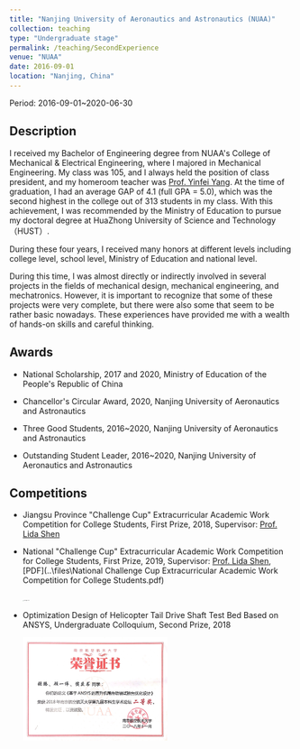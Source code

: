```yaml
---
title: "Nanjing University of Aeronautics and Astronautics (NUAA)"
collection: teaching
type: "Undergraduate stage"
permalink: /teaching/SecondExperience
venue: "NUAA"
date: 2016-09-01
location: "Nanjing, China"
---
```


Period: 2016-09-01~2020-06-30

## Description

I received my Bachelor of Engineering degree from NUAA's College of Mechanical & Electrical Engineering, where I majored in Mechanical Engineering. My class was 105, and I always held the position of class president, and my homeroom teacher was [Prof. Yinfei Yang](https://www.researchgate.net/profile/Yang-Yinfei). At the time of graduation, I had an average GAP of 4.1 (full GPA = 5.0), which was the second highest in the college out of 313 students in my class. With this achievement, I was recommended by the Ministry of Education to pursue my doctoral degree at HuaZhong University of Science and Technology （HUST）.

During these four years, I received many honors at different levels including college level, school level, Ministry of Education and national level.

During this time, I was almost directly or indirectly involved in several projects in the fields of mechanical design, mechanical engineering, and mechatronics. However, it is important to recognize that some of these projects were very complete, but there were also some that seem to be rather basic nowadays. These experiences have provided me with a wealth of hands-on skills and careful thinking.

 

## Awards

- National Scholarship, 2017 and 2020, Ministry of Education of the People's Republic of China

- Chancellor's Circular Award, 2020, Nanjing University of Aeronautics and Astronautics

- Three Good Students, 2016~2020, Nanjing University of Aeronautics and Astronautics

- Outstanding Student Leader, 2016~2020, Nanjing University of Aeronautics and Astronautics

  

## Competitions

- Jiangsu Province "Challenge Cup" Extracurricular Academic Work Competition for College Students, First Prize, 2018, Supervisor:  [Prof. Lida Shen](https://www.researchgate.net/profile/Lida-Shen-2)

- National "Challenge Cup" Extracurricular Academic Work Competition for College Students, First Prize, 2019, Supervisor:  [Prof. Lida Shen](https://www.researchgate.net/profile/Lida-Shen-2),  [PDF](..\files\National Challenge Cup Extracurricular Academic Work Competition for College Students.pdf)

  <img src="..\images\Challenge Cup.JPG" alt="Challenge Cup" style="zoom:10%;" />

- Optimization Design of Helicopter Tail Drive Shaft Test Bed Based on ANSYS, Undergraduate Colloquium, Second Prize, 2018

  <img src="..\images\本科生学术论坛二等奖.JPG" alt="本科生学术论坛二等奖" style="zoom: 25%;" />

